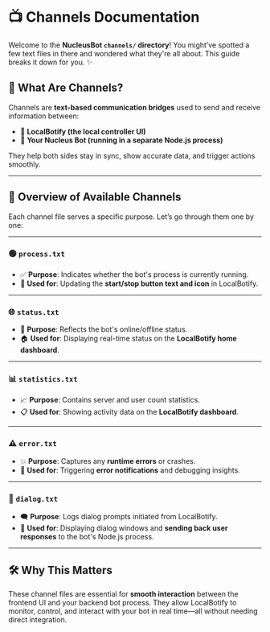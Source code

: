 # 📺 Channels Documentation

Welcome to the **NucleusBot `channels/` directory**! You might’ve spotted a few text files in there and wondered what they're all about. This guide breaks it down for you. ✨

## 📡 What Are Channels?

Channels are **text-based communication bridges** used to send and receive information between:

- 🧠 **LocalBotify (the local controller UI)**  
- 🚀 **Your Nucleus Bot (running in a separate Node.js process)**

They help both sides stay in sync, show accurate data, and trigger actions smoothly.

---

## 📂 Overview of Available Channels

Each channel file serves a specific purpose. Let’s go through them one by one:

---

### 🟢 `process.txt`

- ✅ **Purpose**: Indicates whether the bot's process is currently running.
- 🧭 **Used for**: Updating the **start/stop button text and icon** in LocalBotify.

---

### 🌐 `status.txt`

- 📶 **Purpose**: Reflects the bot's online/offline status.
- 🏠 **Used for**: Displaying real-time status on the **LocalBotify home dashboard**.

---

### 📊 `statistics.txt`

- 📈 **Purpose**: Contains server and user count statistics.
- 📋 **Used for**: Showing activity data on the **LocalBotify dashboard**.

---

### ⚠️ `error.txt`

- 💥 **Purpose**: Captures any **runtime errors** or crashes.
- 🚨 **Used for**: Triggering **error notifications** and debugging insights.

---

### 💬 `dialog.txt`

- 🗨️ **Purpose**: Logs dialog prompts initiated from LocalBotify.
- 🔁 **Used for**: Displaying dialog windows and **sending back user responses** to the bot's Node.js process.

---

## 🛠️ Why This Matters

These channel files are essential for **smooth interaction** between the frontend UI and your backend bot process. They allow LocalBotify to monitor, control, and interact with your bot in real time—all without needing direct integration.